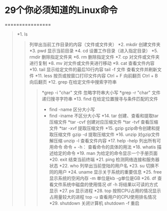 # 29个你必须知道的Linux命令
================

> *1. ls
>> 列举出当前工作目录的内容（文件或文件夹）
> *2. mkdir
>> 创建文件夹
> *3. pwd
>> 显示当前目录
> *4. cd
>> 设置工作目录（进入指定目录）
> *5. rmdir
>> 删除指定文件夹
> *6. rm
>> 删除指定文件
> *7. cp
>> 对文件或文件夹进行复制
> *8. mv
>> 对文件或文件夹进行移动
> *9. cat
>> 查看文件内容
> *10. tail
>> 显示给定文件的最后10行内容   tail -f 文件  查看文件并刷新文件
> *11. less
>> 按页或按窗口打印文件内容  Ctrl + F 向前翻页   Ctrl + B 向后翻页
> *12. grep
>> 在给定文件中搜索字符串
>>> *grep -i "char" 文件 忽略字符串大小写
>>> *grep -r "char" 文件 递归搜寻字符串
> *13. find
>> 在给定位置搜寻与条件匹配的文件
>>> * find -name  区分大小写
>>> * find -iname  不区分大小写
> *14. tar
>> 创建、查看和提取tar压缩文件
>>> *tar -cvf 创建对应压缩文件
>>> *tar -tvf 查看压缩文件
>>> *tar -xvf 提取压缩文件
> *15. gzip
>> gzip命令创建和提取压缩文件 gzip -d 提取压缩文件
> *16. unzip
>> 对gzip文件解压缩   unzip -l 查看文件内容
> *17. help
>> -help 列出所有可用命令     命令 + -h：  查看命令的具体的用法
> *18. whatis
>> 描述给定的命令
> *19. man
>> 为给定的命令显示一个手册页面
> *20. exit
>> 结束当前终端
> *21. ping
>> 检测网络连接和服务器状态
> *22. who
>> 列举出当前登陆的用户名
> *23. su
>> 切换不同的用户
> *24. uname
>> 显示关于系统的重要信息
> *25. free
>> 显示系统的空闲内存   -m  单位是kb   -g单位是GB
> *26. df
>> 查看文件系统中磁盘的使用情况   df -h 将结果以可读的方式显示
> *27. ps
>> 显示进程
> *28. top
>> 按照CPU占用的情况显示占用量较大的进程   top -u 查看用户的CPU使用排名情况
> *29. shutdown
>> 关闭计算机   shutdown -f 重启
